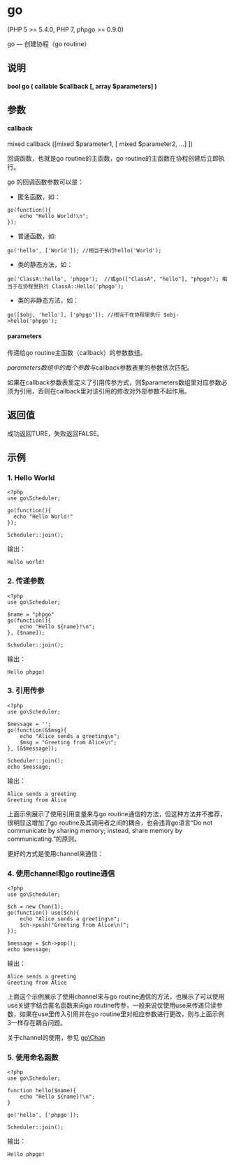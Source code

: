 # go
  
\(PHP 5 >= 5.4.0, PHP 7, phpgo >= 0.9.0\)

go — 创建协程（go routine）

## 说明
#### bool go ( callable $callback \[, array $parameters\] )

## 参数
#### callback

mixed callback (\[mixed $parameter1, \[ mixed $parameter2, ...\] \])

回调函数，也就是go routine的主函数，go routine的主函数在协程创建后立即执行。

go 的回调函数参数可以是：
- 匿名函数，如：
```
go(function(){
    echo "Hello World!\n";
});
```
- 普通函数，如:
```
go('hello', ['World']); //相当于执行hello('World');
```
- 类的静态方法，如：
```
go('ClassA::hello', 'phpgo');  //或go(["ClassA", "hello"], "phpgo"); 相当于在协程里执行 ClassA::Hello('phpgo');
```
- 类的非静态方法，如：
```
go([$obj, 'hello'], ['phpgo']); //相当于在协程里执行 $obj->hello('phpgo');
```

#### parameters

传递给go routine主函数（callback）的参数数组。

$parameters数组中的每个参数与$callback参数表里的参数依次匹配。

如果在callback参数表里定义了引用传参方式，则$parameters数组里对应参数必须为引用，否则在callback里对该引用的修改对外部参数不起作用。

## 返回值
成功返回TURE，失败返回FALSE。

## 示例
### 1. Hello World
```
<?php
use go\Scheduler;

go(function(){
  echo "Hello World!"
});

Scheduler::join();
```
输出：
```
Hello world!
```

### 2. 传递参数
```
<?php
use go\Scheduler;

$name = "phpgo"
go(function(){
    echo "Hello ${name}!\n";
}, [$name]);

Scheduler::join();
```
输出：
```
Hello phpgo!
```

### 3. 引用传参
```
<?php
use go\Scheduler;

$message = '';
go(function(&$msg){
    echo "Alice sends a greeting\n";
    $msg = "Greeting from Alice\n";
}, [&$message]);

Scheduler::join();
echo $message;
```
输出：
```
Alice sends a greeting
Greeting from Alice
```
上面示例展示了使用引用变量来与go routine通信的方法，但这种方法并不推荐，很明显这增加了go routine及其调用者之间的耦合，也会违背go语言“Do not communicate by sharing memory; instead, share memory by communicating.”的原则。

更好的方式是使用channel来通信：

### 4. 使用channel和go routine通信
```
<?php
use go\Scheduler;

$ch = new Chan(1);
go(function() use($ch){
    echo "Alice sends a greeting\n";
    $ch->push("Greeting from Alice\n)";
});

$message = $ch->pop();
echo $message;
```
输出：
```
Alice sends a greeting
Greeting from Alice
```
上面这个示例展示了使用channel来与go routine通信的方法，也展示了可以使用use关键字结合匿名函数来向go routine传参，一般来说仅使用use来传递只读参数，如果在use里传入引用并在go routine里对相应参数进行更改，则与上面示例3一样存在耦合问题。

关于channel的使用，参见 [go\Chan](https://github.com/birdwyx/phpgo/md/cn/chan.md)

### 5. 使用命名函数
```
<?php
use go\Scheduler;

function hello($name){
    echo "Hello ${name}!\n";
}

go('hello', ['phpgo']);

Scheduler::join();
```
输出：
```
Hello phpgo!
```


